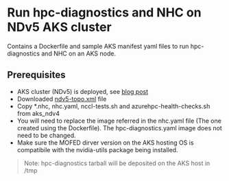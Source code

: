 # Run hpc-diagnostics and NHC on NDv5 AKS cluster  

Contains a Dockerfile and sample AKS manifest yaml files to run hpc-diagnostics and NHC on an AKS node.
 
## Prerequisites

- AKS cluster (NDv5) is deployed, see [blog post](https://techcommunity.microsoft.com/t5/azure-high-performance-computing/deploy-ndm-v4-a100-kubernetes-cluster/ba-p/3838871)
- Downloaded [ndv5-topo.xml](https://github.com/Azure/azhpc-images/blob/master/topology/ndv5-topo.xml) file
- Copy *.nhc, nhc.yaml, nccl-tests.sh and azurehpc-health-checks.sh from aks_ndv4
- You will need to replace the image referred in the nhc.yaml file (The one created using the Dockerfile). The hpc-diagnostics.yaml image does not need to be changed.
- Make sure the MOFED dirver version on the AKS hosting OS is compatibile with the nvidia-utils package being installed.


>Note: hpc-diagnostics tarball will be deposited on the AKS host in /tmp
